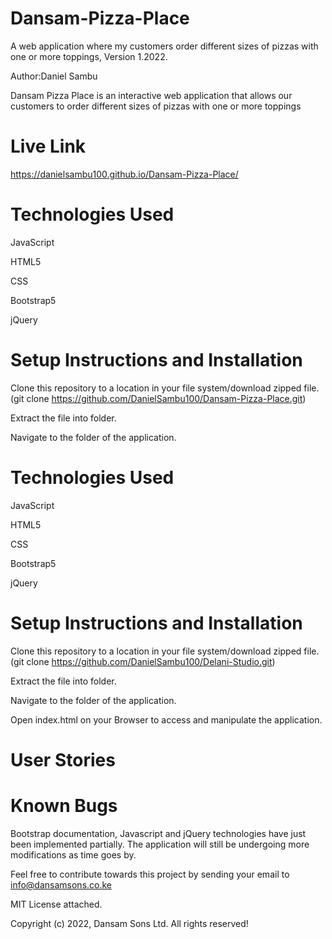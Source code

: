 # Dansam-Pizza-Place
A web application where my customers order different sizes of pizzas with one or more toppings, Version 1.2022.

Author:Daniel Sambu

Dansam Pizza Place is an interactive web application that allows our customers to order different sizes of pizzas with one or more toppings
# Live Link
https://danielsambu100.github.io/Dansam-Pizza-Place/
# Technologies Used
JavaScript

HTML5 

CSS 

Bootstrap5

jQuery

# Setup Instructions and Installation
Clone this repository to a location in your file system/download zipped file.(git clone https://github.com/DanielSambu100/Dansam-Pizza-Place.git)

Extract the file into folder.

Navigate to the folder of the application.

# Technologies Used
JavaScript

HTML5 

CSS 

Bootstrap5

jQuery

# Setup Instructions and Installation
Clone this repository to a location in your file system/download zipped file.(git clone https://github.com/DanielSambu100/Delani-Studio.git)

Extract the file into folder.

Navigate to the folder of the application.

Open index.html on your Browser to access and manipulate the application.

# User Stories

# Known Bugs
Bootstrap documentation, Javascript and jQuery technologies have just been implemented partially. The application will still be undergoing more modifications as time goes by.

Feel  free to contribute towards this project by sending your email to info@dansamsons.co.ke

MIT License attached.

Copyright (c) 2022, Dansam Sons Ltd. All rights reserved!

